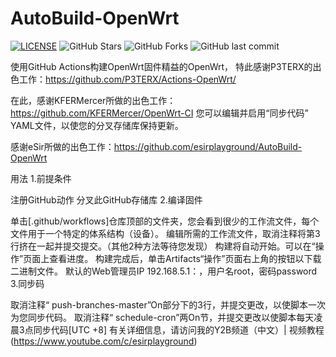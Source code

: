 # AutoBuild-OpenWrt
[![LICENSE](https://img.shields.io/github/license/mashape/apistatus.svg?style=flat&logo=github&label=LICENSE)](https://github.com/esirplayground/AutoBuild-OpenWrt/blob/master/LICENSE)
![GitHub Stars](https://img.shields.io/github/stars/esirplayground/AutoBuild-OpenWrt.svg?style=flat&logo=appveyor&label=Stars&logo=github)
![GitHub Forks](https://img.shields.io/github/forks/esirplayground/AutoBuild-OpenWrt.svg?style=flat&logo=appveyor&label=Forks&logo=github)
![GitHub last commit](https://img.shields.io/github/last-commit/esirplayground/AutoBuild-OpenWrt?label=Latest%20Commit&logo=github)

使用GitHub Actions构建OpenWrt固件精益的OpenWrt，
特此感谢P3TERX的出色工作：https://github.com/P3TERX/Actions-OpenWrt/

在此，感谢KFERMercer所做的出色工作：https://github.com/KFERMercer/OpenWrt-CI
您可以编辑并启用“同步代码” YAML文件，以使您的分叉存储库保持更新。

感谢eSir所做的出色工作：https://github.com/esirplayground/AutoBuild-OpenWrt

用法
1.前提条件

注册GitHub动作
分叉此GitHub存储库
2.编译固件

单击[.github/workflows]仓库顶部的文件夹，您会看到很少的工作流文件，每个文件用于一个特定的体系结构（设备）。
编辑所需的工作流文件，取消注释将第3行挤在一起并提交提交。（其他2种方法等待您发现）
构建将自动开始。可以在“操作”页面上查看进度。
构建完成后，单击Artifacts“操作”页面右上角的按钮以下载二进制文件。
默认的Web管理员IP 192.168.5.1：，用户名root，密码password
3.同步码

取消注释“ push-branches-master”On部分下的3行，并提交更改，以使脚本一次为您同步代码。
取消注释“ schedule-cron”两On节，并提交更改以使脚本每天凌晨3点同步代码[UTC +8]
有关详细信息，请访问我的Y2B频道（中文）| 视频教程(https://www.youtube.com/c/esirplayground)
